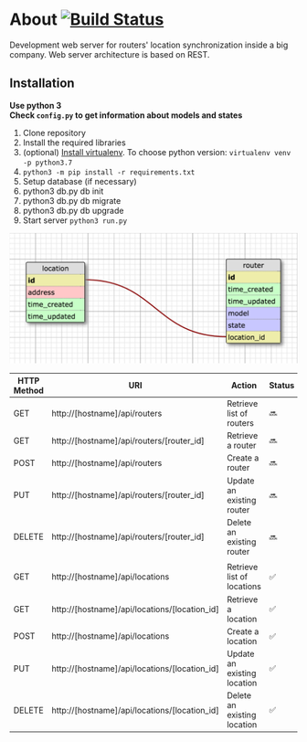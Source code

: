 # About [![Build Status](https://travis-ci.com/snu5mumr1k/routers.svg?branch=master)](https://travis-ci.com/snu5mumr1k/routers)

Development web server for routers' location synchronization inside a big company.
Web server architecture is based on REST.

## Installation

**Use python 3** <br />
**Check `config.py` to get information about models and states**

1. Clone repository
2. Install the required libraries
  1. (optional) [Install virtualenv](http://docs.python-guide.org/en/latest/dev/virtualenvs/). To choose python version: `virtualenv venv -p python3.7`
  2. `python3 -m pip install -r requirements.txt`
3. Setup database (if necessary)
  1. python3 db.py db init
  2. python3 db.py db migrate
  3. python3 db.py db upgrade
4. Start server `python3 run.py`

![Database models](/models.jpg?raw=true)

| HTTP Method | URI                                           | Action                      | Status             | Test               |
| ----------- | --------------------------------------------- | --------------------------- | ------------------ | ------------------ |
| GET         | http://[hostname]/api/routers                 | Retrieve list of routers    | :soon: | :soon: |
| GET         | http://[hostname]/api/routers/[router_id]     | Retrieve a router           | :soon: | :soon: |
| POST        | http://[hostname]/api/routers                 | Create a router             | :soon: | :soon: |
| PUT         | http://[hostname]/api/routers/[router_id]     | Update an existing router   | :soon: | :soon: |
| DELETE      | http://[hostname]/api/routers/[router_id]     | Delete an existing router   | :soon: | :soon: |
||||||
| GET         | http://[hostname]/api/locations               | Retrieve list of locations  | :white_check_mark: | :white_check_mark: |
| GET         | http://[hostname]/api/locations/[location_id] | Retrieve a location         | :white_check_mark: | :white_check_mark: |
| POST        | http://[hostname]/api/locations               | Create a location           | :white_check_mark: | :white_check_mark: |
| PUT         | http://[hostname]/api/locations/[location_id] | Update an existing location | :white_check_mark: | :white_check_mark: |
| DELETE      | http://[hostname]/api/locations/[location_id] | Delete an existing location | :white_check_mark: | :white_check_mark: |
